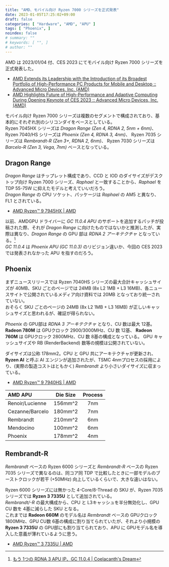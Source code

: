 ```yaml
---
title: "AMD、モバイル向け Ryzen 7000 シリーズを正式発表"
date: 2023-01-05T17:25:02+09:00
draft: false
categories: [ "Hardware", "AMD", "APU" ]
tags: [ "Phoenix", ]
noindex: false
# summary: ""
# keywords: [ "", ]
# author: ""
---
```


AMD は 2023/01/04 付、CES 2023 にてモバイル向け Ryzen 7000 シリーズを正式発表した。  

 * [AMD Extends its Leadership with the Introduction of its Broadest Portfolio of High-Performance PC Products for Mobile and Desktop :: Advanced Micro Devices, Inc. (AMD)](https://ir.amd.com/news-events/press-releases/detail/1111/amdextends-its-leadership-with-the-introduction-of-its)
 * [AMD Highlights Future of High-Performance and Adaptive Computing During Opening Keynote of CES 2023 :: Advanced Micro Devices, Inc. (AMD)](https://ir.amd.com/news-events/press-releases/detail/1109/amd-highlights-future-of-high-performance-and-adaptive)
 
モバイル向け Ryzen 7000 シリーズは複数のセグメントで構成されており、基本的にそれぞれ別のシリコンダイをベースとしている。  
Ryzen 7045HX シリーズは *Dragon Range (Zen 4, RDNA 2, 5nm + 6nm)*、
Ryzen 7040/HS シリーズは *Phoenix (Zen 4, RDNA 3, 4nm)*、
Ryzen 7035 シリーズは *Rembrandt-R (Zen 3+, RDNA 2, 6nm)*、
Ryzen 7030 シリーズは *Barcelo-R (Zen 3, Vega, 7nm)* ベースとなっている。  

## Dragon Range
*Dragon Range* はチップレット構成であり、CCD と IOD のダイサイズがデスクトップ向け Ryzen 7000 シリーズ、*Raphael* と一致することから、*Raphael* を TDP 55-75W に抑えたモデルと考えていいだろう。  
*Dragon Range* の CPU ソケット、パッケージは *Raphael* の AM5 と異なり、FL1 とされている。  

 * [AMD Ryzen™ 9 7945HX | AMD](https://www.amd.com/en/product/13016)

以前、AMDGPU ドライバーに *GC 11.0.4 APU* のサポートを追加するパッチが投稿された際、それが *Dragon Range* に向けたものではないかと推測したが、実際は異なり、*Dragon Range* の GPU 部は *RDNA 2 アーキテクチャ* となっている。[^gc_11_0_4]  
*GC 11.0.4* は *Phoenix APU (GC 11.0.3)* のリビジョン違いか、今回の CES 2023 では発表されなかった APU を指すのだろう。  

[^gc_11_0_4]: [もう 1つの RDNA 3 APU IP、GC 11.0.4 | Coelacanth's Dream](/posts/2022/11/22/rdna_3-apu-gc_11_0_4/)

## Phoenix
まずニュースリリースでは Ryzen 7040HS シリーズの最大合計キャッシュサイズが 40MB、SKU ごとのページでは 24MB (8x L2 1MB + L3 16MB)、各ニュースサイトで公開されているメディア向け資料では 20MB となっており統一されていない。  
おそらく SKU ごとのページの 24MB (8x L2 1MB + L3 16MB) が正しいキャッシュサイズと思われるが、確証が得られない。  

*Phoenix* の GPU部は *RDNA 3 アーキテクチャ* となり、CU 数は最大 12基。  
**Radeon 780M** は GPUクロック 2900/3000MHz、CU 数 12基、
**Radeon 760M** は GPUクロック 2800MHz、CU 数 8基の構成となっている。
GPU キャッシュサイズや RB (RenderBackend) 数等の規模は公開されていない。  

ダイサイズは公称 178mm2。CPU と GPU 共にアーキテクチャが更新され、**Ryzen AI** と呼ぶ AI エンジンが追加されたが、TSMC 4nmプロセスの採用により、(実際の製造コストはともかく) *Rembrandt* より小さいダイサイズに収まっている。  

 * [AMD Ryzen™ 9 7940HS | AMD](https://www.amd.com/en/product/13036)

| AMD APU | Die Size | Process |
| :--     | :--:     | :--:    |
| Renoir/Lucienne | 156mm^2 | 7nm |
| Cezanne/Barcelo | 180mm^2 | 7nm |
| Rembrandt | 210mm^2 | 6nm    |
| Mendocino | 100mm^2 | 6nm    |
| Phoenix   | 178mm^2 | 4nm    |

## Rembrandt-R
*Rembrandt* ベースの Ryzen 6000 シリーズと *Rembrandt-R* ベースの Ryzen 7035 シリーズで異なるのは、同コア同 TDP で比較したときに一部モデルのブーストクロックが若干 (+50MHz) 向上しているくらいで、大きな違いはない。  

Ryzen 6000 シリーズには無かった 4-Core/8-Thread の SKU が、Ryzen 7035 シリーズでは **Ryzen 3 7335U** として追加されている。  
*Rembrandt/-R* の最大構成から、CPU と L3キャッシュを半分無効化し、GPU CU 数を 4基に減らした SKU となる。  
これまでは **Radeon 660M** のモデル名は *Rembrandt* ベースの GPUクロック 1800MHz、GPU CU数 6基の構成に割り当てられていたが、それより小規模の **Ryzen 3 7335U** の GPU部にも割り当てられており、APU に GPUモデル名を導入した意義が薄れているように思う。  

 * [AMD Ryzen™ 3 7335U | AMD](https://www.amd.com/en/product/12961)
